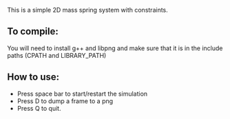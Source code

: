 This is a simple 2D mass spring system with constraints.

## To compile:
You will need to install g++ and libpng and make sure that it is in the include paths (CPATH and LIBRARY_PATH)

## How to use:
- Press space bar to start/restart the simulation
- Press D to dump a frame to a png
- Press Q to quit.